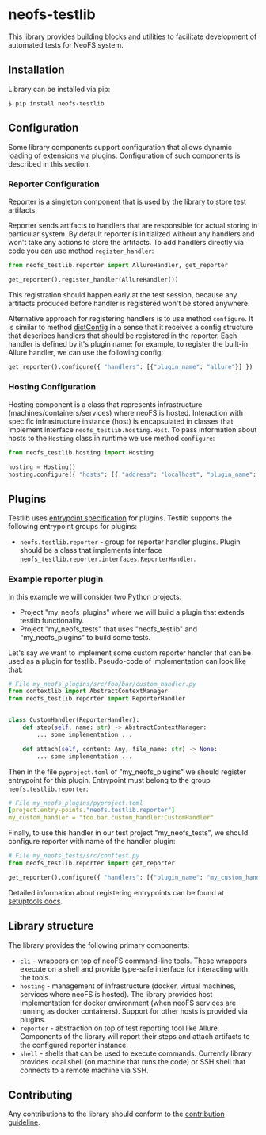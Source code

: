 # neofs-testlib
This library provides building blocks and utilities to facilitate development of automated tests for NeoFS system.

## Installation
Library can be installed via pip:
```shell
$ pip install neofs-testlib
```

## Configuration
Some library components support configuration that allows dynamic loading of extensions via plugins. Configuration of such components is described in this section.

### Reporter Configuration
Reporter is a singleton component that is used by the library to store test artifacts.

Reporter sends artifacts to handlers that are responsible for actual storing in particular system. By default reporter is initialized without any handlers and won't take any actions to store the artifacts. To add handlers directly via code you can use method `register_handler`:

```python
from neofs_testlib.reporter import AllureHandler, get_reporter

get_reporter().register_handler(AllureHandler())
```

This registration should happen early at the test session, because any artifacts produced before handler is registered won't be stored anywhere.

Alternative approach for registering handlers is to use method `configure`. It is similar to method [dictConfig](https://docs.python.org/3/library/logging.config.html#logging.config.dictConfig) in a sense that it receives a config structure that describes handlers that should be registered in the reporter. Each handler is defined by it's plugin name; for example, to register the built-in Allure handler, we can use the following config:

```python
get_reporter().configure({ "handlers": [{"plugin_name": "allure"}] })
```

### Hosting Configuration
Hosting component is a class that represents infrastructure (machines/containers/services) where neoFS is hosted. Interaction with specific infrastructure instance (host) is encapsulated in classes that implement interface `neofs_testlib.hosting.Host`. To pass information about hosts to the `Hosting` class in runtime we use method `configure`:

```python
from neofs_testlib.hosting import Hosting

hosting = Hosting()
hosting.configure({ "hosts": [{ "address": "localhost", "plugin_name": "docker" ... }]})
```

## Plugins
Testlib uses [entrypoint specification](https://docs.python.org/3/library/importlib.metadata.html) for plugins. Testlib supports the following entrypoint groups for plugins:
 - `neofs.testlib.reporter` - group for reporter handler plugins. Plugin should be a class that implements interface `neofs_testlib.reporter.interfaces.ReporterHandler`.

### Example reporter plugin
In this example we will consider two Python projects:
 - Project "my_neofs_plugins" where we will build a plugin that extends testlib functionality.
 - Project "my_neofs_tests" that uses "neofs_testlib" and "my_neofs_plugins" to build some tests.

Let's say we want to implement some custom reporter handler that can be used as a plugin for testlib. Pseudo-code of implementation can look like that:
```python
# File my_neofs_plugins/src/foo/bar/custom_handler.py
from contextlib import AbstractContextManager
from neofs_testlib.reporter import ReporterHandler


class CustomHandler(ReporterHandler):
    def step(self, name: str) -> AbstractContextManager:
        ... some implementation ...

    def attach(self, content: Any, file_name: str) -> None:
        ... some implementation ...
```

Then in the file `pyproject.toml` of "my_neofs_plugins" we should register entrypoint for this plugin. Entrypoint must belong to the group `neofs.testlib.reporter`:
```yaml
# File my_neofs_plugins/pyproject.toml
[project.entry-points."neofs.testlib.reporter"]
my_custom_handler = "foo.bar.custom_handler:CustomHandler"
```

Finally, to use this handler in our test project "my_neofs_tests", we should configure reporter with name of the handler plugin:

```python
# File my_neofs_tests/src/conftest.py
from neofs_testlib.reporter import get_reporter

get_reporter().configure({ "handlers": [{"plugin_name": "my_custom_handler"}] })
```

Detailed information about registering entrypoints can be found at [setuptools docs](https://setuptools.pypa.io/en/latest/userguide/entry_point.html).

## Library structure
The library provides the following primary components:
 * `cli` - wrappers on top of neoFS command-line tools. These wrappers execute on a shell and provide type-safe interface for interacting with the tools.
 * `hosting` - management of infrastructure (docker, virtual machines, services where neoFS is hosted). The library provides host implementation for docker environment (when neoFS services are running as docker containers). Support for other hosts is provided via plugins.
 * `reporter` - abstraction on top of test reporting tool like Allure. Components of the library will report their steps and attach artifacts to the configured reporter instance.
 * `shell` - shells that can be used to execute commands. Currently library provides local shell (on machine that runs the code) or SSH shell that connects to a remote machine via SSH.

## Contributing
Any contributions to the library should conform to the [contribution guideline](https://github.com/nspcc-dev/neofs-testlib/blob/master/CONTRIBUTING.md).
